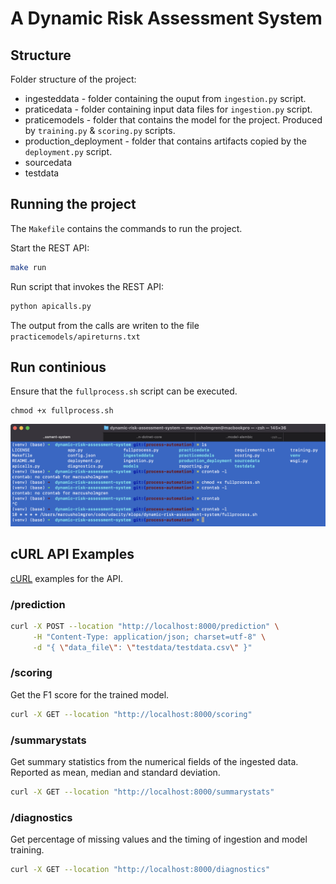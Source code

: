 # A Dynamic Risk Assessment System

## Structure

Folder structure of the project:

* ingesteddata - folder containing the ouput from `ingestion.py` script.
* praticedata - folder containing input data files for `ingestion.py` script.
* praticemodels - folder that contains the model for the project. Produced by `training.py` & `scoring.py` scripts.
* production_deployment - folder that contains artifacts copied by the `deployment.py` script.
* sourcedata
* testdata

## Running the project

The `Makefile` contains the commands to run the project.


Start the REST API:
```bash
make run
```

Run script that invokes the REST API:
```bash
python apicalls.py
```
The output from the calls are writen to the file `practicemodels/apireturns.txt`

## Run continious

Ensure that the `fullprocess.sh` script can be executed.
```
chmod +x fullprocess.sh
```

![cronjob fullprocess.sh](./crontab_10_minutes.png)

## cURL API Examples

[cURL](https://curl.haxx.se/docs/manpage.html) examples for the API.

### /prediction

```bash
curl -X POST --location "http://localhost:8000/prediction" \
     -H "Content-Type: application/json; charset=utf-8" \
     -d "{ \"data_file\": \"testdata/testdata.csv\" }"
```

### /scoring
Get the F1 score for the trained model.

```bash
curl -X GET --location "http://localhost:8000/scoring"
```

### /summarystats
Get summary statistics from the numerical fields of the ingested data.
Reported as mean, median and standard deviation.

```bash
curl -X GET --location "http://localhost:8000/summarystats"
```

### /diagnostics
Get percentage of missing values and the timing of ingestion and model training.

```bash
curl -X GET --location "http://localhost:8000/diagnostics"
```
